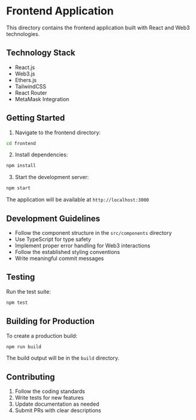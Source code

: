 # Frontend Application

This directory contains the frontend application built with React and Web3 technologies.

## Technology Stack

- React.js
- Web3.js
- Ethers.js
- TailwindCSS
- React Router
- MetaMask Integration

## Getting Started

1. Navigate to the frontend directory:

```bash
cd frontend
```

2. Install dependencies:

```bash
npm install
```

3. Start the development server:

```bash
npm start
```

The application will be available at `http://localhost:3000`

## Development Guidelines

- Follow the component structure in the `src/components` directory
- Use TypeScript for type safety
- Implement proper error handling for Web3 interactions
- Follow the established styling conventions
- Write meaningful commit messages

## Testing

Run the test suite:

```bash
npm test
```

## Building for Production

To create a production build:

```bash
npm run build
```

The build output will be in the `build` directory.

## Contributing

1. Follow the coding standards
2. Write tests for new features
3. Update documentation as needed
4. Submit PRs with clear descriptions
